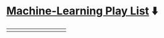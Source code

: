 # [Machine-Learning Play List](https://youtube.com/playlist?list=PLqQrRCH56DH_H3MgBEFPdU787x2tGDpyd) ⬇️

<!-- ML:START --><table><tr><td><a href="https://www.youtube.com/watch?v=jUh923Z4fuk"><img width="140px" 
<!-- ML:END -->
                                                                                                       
